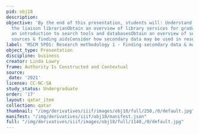 ```yaml
---
pid: obj18
description:
objective: 'By the end of this presentation, students will: Understand the role of
  the liaison librarianObtain an overview of library services for graduate studentsObtain
  an introduction to search tools and databasesObtain an overview of secondary data
  sources & finding aidsConsider how secondary data may be used in research'
label: 'MSCM 5P01: Research methodology 1 - Finding secondary data & more!'
object_type: Presentation
discipline: business
creator: Linda Lowry
frame: Authority Is Constructed and Contextual
source:
_date: '2021'
license: CC-NC-SA
study_status: Undergraduate
order: '17'
layout: qatar_item
collection: qatar
thumbnail: "/img/derivatives/iiif/images/obj18/full/250,/0/default.jpg"
manifest: "/img/derivatives/iiif/obj18/manifest.json"
full: "/img/derivatives/iiif/images/obj18/full/1140,/0/default.jpg"
---
```

